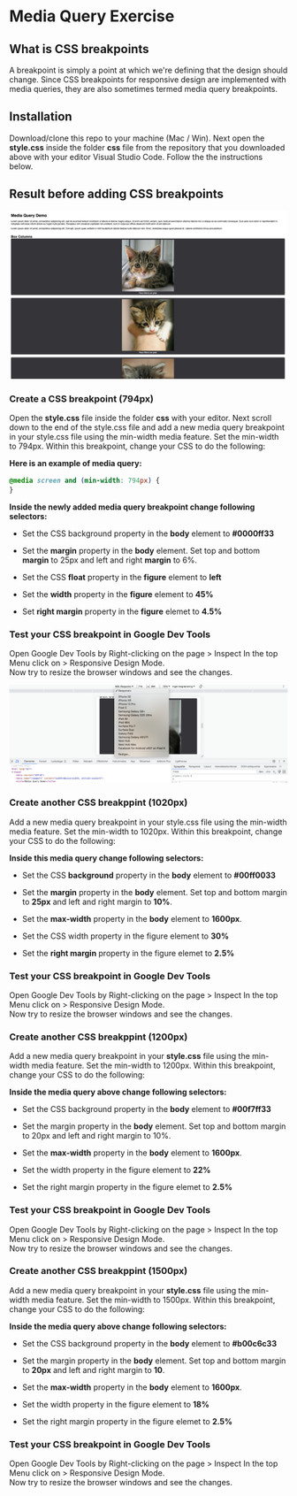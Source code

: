# Media Query Exercise

## What is CSS breakpoints

A breakpoint is simply a point at which we're defining that the design should change.
Since CSS breakpoints for responsive design are implemented with media queries, they are also sometimes termed media query breakpoints.

## Installation

Download/clone this repo to your machine (Mac / Win).
Next open the **style.css** inside the folder **css** file from the repository that you downloaded above with your editor Visual Studio Code. Follow the the instructions below.

## Result before adding CSS breakpoints

![Website before media query breakpoint](website.png)

### Create a CSS breakpoint (794px)

Open the **style.css** file inside the folder **css** with your editor.
Next scroll down to the end of the style.css file and add a new media query breakpoint in your style.css file using the min-width media feature. Set the min-width to 794px. Within this breakpoint, change your CSS to do the following:

**Here is an example of media query:**

```css
@media screen and (min-width: 794px) {
}
```

**Inside the newly added media query breakpoint change following selectors:**

- Set the CSS background property in the **body** element to **#0000ff33**

- Set the **margin** property in the **body** element. Set top and bottom **margin** to 25px and left and right **margin** to 6%.

- Set the CSS **float** property in the **figure** element to **left**

- Set the **width** property in the **figure** element to **45%**

- Set **right margin** property in the **figure** elemet to **4.5%**

### Test your CSS breakpoint in Google Dev Tools

Open Google Dev Tools by Right-clicking on the page > Inspect
In the top Menu click on > Responsive Design Mode. <br>
Now try to resize the browser windows and see the changes.

![Responsive Mode in Google Deb Tools](responsive-mode-in-Google-Dev-tools.png)

### Create another CSS breakppint (1020px)

Add a new media query breakpoint in your style.css file using the min-width media feature. Set the min-width to 1020px. Within this breakpoint, change your CSS to do the following:

**Inside this media query change following selectors:**

- Set the CSS **background** property in the **body** element to **#00ff0033**
- Set the **margin** property in the **body** element. Set top and bottom margin to **25px** and left and right margin to **10%**.

- Set the **max-width** property in the **body** element to **1600px**.

- Set the CSS width property in the figure element to **30%**

- Set the **right margin** property in the figure elemet to **2.5%**

### Test your CSS breakpoint in Google Dev Tools

Open Google Dev Tools by Right-clicking on the page > Inspect
In the top Menu click on > Responsive Design Mode. <br>
Now try to resize the browser windows and see the changes.

### Create another CSS breakppint (1200px)

Add a new media query breakpoint in your **style.css** file using the min-width media feature. Set the min-width to 1200px. Within this breakpoint, change your CSS to do the following:

**Inside the media query above change following selectors:**

- Set the CSS background property in the **body** element to **#00f7ff33**

- Set the margin property in the **body** element. Set top and bottom margin to 20px and left and right margin to 10%.

- Set the **max-width** property in the **body** element to **1600px**.

- Set the width property in the figure element to **22%**

- Set the right margin property in the figure elemet to **2.5%**

### Test your CSS breakpoint in Google Dev Tools

Open Google Dev Tools by Right-clicking on the page > Inspect
In the top Menu click on > Responsive Design Mode. <br>
Now try to resize the browser windows and see the changes.

### Create another CSS breakppint (1500px)

Add a new media query breakpoint in your **style.css** file using the min-width media feature. Set the min-width to 1500px. Within this breakpoint, change your CSS to do the following:

**Inside the media query above change following selectors:**

- Set the CSS background property in the **body** element to **#b00c6c33**

- Set the margin property in the **body** element. Set top and bottom margin to **20px** and left and right margin to **10**.

- Set the **max-width** property in the **body** element to **1600px**.

- Set the width property in the figure element to **18%**

- Set the right margin property in the figure elemet to **2.5%**

### Test your CSS breakpoint in Google Dev Tools

Open Google Dev Tools by Right-clicking on the page > Inspect
In the top Menu click on > Responsive Design Mode. <br>
Now try to resize the browser windows and see the changes.
